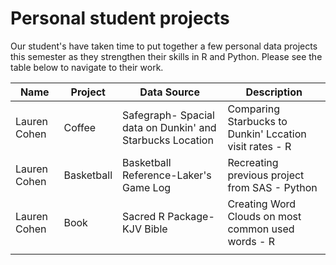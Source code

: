 # Personal student projects

Our student's have taken time to put together a few personal data projects this semester as they strengthen their skills in R and Python.  Please see the table below to navigate to their work.

| __Name__ | __Project__ | __Data Source__ | __Description__ |
| -------- | ----------- | --------------- | --------------- |
| Lauren Cohen        | Coffee          |    Safegraph- Spacial data on Dunkin' and Starbucks Location     | Comparing Starbucks to Dunkin' Lccation visit rates - R            |
| Lauren Cohen        | Basketball           |  Basketball Reference-Laker's Game Log               |  Recreating previous project from SAS - Python               |
| Lauren Cohen        |  Book           |  Sacred R Package-KJV Bible              |  Creating Word Clouds on most common used words - R              |
|          |             |                 |                 |

